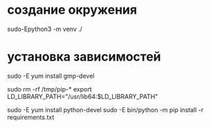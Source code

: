 # создание окружения
sudo-Epython3 -m venv ./

#  установка зависимостей
sudo -E yum install gmp-devel
 
sudo rm -rf /tmp/pip-*
export LD_LIBRARY_PATH="/usr/lib64:$LD_LIBRARY_PATH"

sudo -E yum install python-devel
sudo -E bin/python -m pip install -r requirements.txt

 